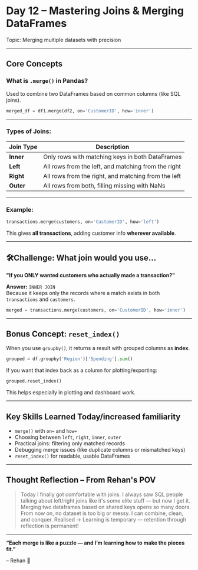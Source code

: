 # Day 12 – Mastering Joins & Merging DataFrames

Topic: Merging multiple datasets with precision

---

## Core Concepts

### What is `.merge()` in Pandas?
Used to combine two DataFrames based on common columns (like SQL joins).

```python
merged_df = df1.merge(df2, on='CustomerID', how='inner')
```

---

### Types of Joins:

| Join Type | Description |
|-----------|-------------|
| **Inner** | Only rows with matching keys in both DataFrames |
| **Left**  | All rows from the left, and matching from the right |
| **Right** | All rows from the right, and matching from the left |
| **Outer** | All rows from both, filling missing with NaNs |

---

### Example:
```python
transactions.merge(customers, on='CustomerID', how='left')
```

This gives **all transactions**, adding customer info **wherever available**.

---

## 🛠Challenge: What join would you use...

**"If you ONLY wanted customers who actually made a transaction?"**

**Answer:** `INNER JOIN`  
Because it keeps only the records where a match exists in both `transactions` and `customers`.

```python
merged = transactions.merge(customers, on='CustomerID', how='inner')
```

---

## Bonus Concept: `reset_index()`

When you use `groupby()`, it returns a result with grouped columns as **index**.

```python
grouped = df.groupby('Region')['Spending'].sum()
```

If you want that index back as a column for plotting/exporting:

```python
grouped.reset_index()
```

This helps especially in plotting and dashboard work.

---

## Key Skills Learned Today/increased familiarity

- `merge()` with `on=` and `how=`
- Choosing between `left`, `right`, `inner`, `outer`
- Practical joins: filtering only matched records
- Debugging merge issues (like duplicate columns or mismatched keys)
- `reset_index()` for readable, usable DataFrames

---

## Thought Reflection – From Rehan's POV

> Today I finally got comfortable with joins. I always saw SQL people talking about left/right joins like it's some elite stuff — but now I get it. Merging two dataframes based on shared keys opens so many doors. From now on, no dataset is too big or messy. I can combine, clean, and conquer.
> Realised -> Learning is temporary — retention through reflection is permanent!

---

**“Each merge is like a puzzle — and I’m learning how to make the pieces fit.”**

– Rehan 🚀
